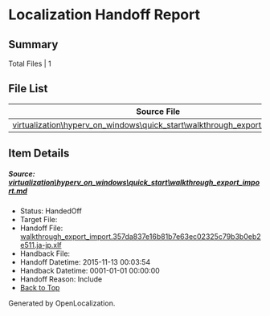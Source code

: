 # <a name='report-top'></a> Localization Handoff Report

## Summary
 Total Files | 1

## File List
 Source File | Status | Details 
 ----------- | ------ | ------- 
 [virtualization\hyperv_on_windows\quick_start\walkthrough_export_import.md](https://github.com/OpenLocalizationOrg/hyperVTest/blob/c99cc7210d9789693d6d39d6c2cf10e4097ba200/virtualization/hyperv_on_windows/quick_start/walkthrough_export_import.md) | HandedOff | [Details](#ee0c7673a7da915db8c2d41f0d24233aac1b9787179)

## Item Details
##### <a name='ee0c7673a7da915db8c2d41f0d24233aac1b9787179'></a> Source: [virtualization\hyperv_on_windows\quick_start\walkthrough_export_import.md](https://github.com/OpenLocalizationOrg/hyperVTest/blob/c99cc7210d9789693d6d39d6c2cf10e4097ba200/virtualization/hyperv_on_windows/quick_start/walkthrough_export_import.md)
* Status: HandedOff
* Target File: 
* Handoff File: [walkthrough_export_import.357da837e16b81b7e63ec02325c79b3b0eb2e511.ja-jp.xlf](https://github.com/OpenLocalizationOrg/olhandoff/blob/71f1fc10fdd559846263b03798401a43d7f94377/ol-handoff/OpenLocalizationOrg/hyperVTest.ja-jp/master/walkthrough_export_import.357da837e16b81b7e63ec02325c79b3b0eb2e511.ja-jp.xlf)
* Handback File: 
* Handoff Datetime: 2015-11-13 00:03:54
* Handback Datetime: 0001-01-01 00:00:00
* Handoff Reason: Include
* [Back to Top](#report-top)


Generated by OpenLocalization.
